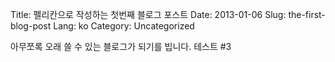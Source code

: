 Title: 펠리칸으로 작성하는 첫번째 블로그 포스트
Date: 2013-01-06
Slug: the-first-blog-post
Lang: ko
Category: Uncategorized

아무쪼록 오래 쓸 수 있는 블로그가 되기를 빕니다.
테스트 #3

